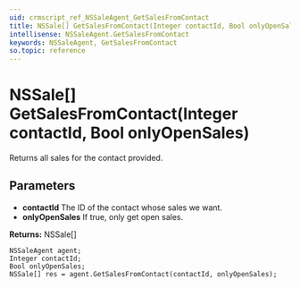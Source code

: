 ```yaml
---
uid: crmscript_ref_NSSaleAgent_GetSalesFromContact
title: NSSale[] GetSalesFromContact(Integer contactId, Bool onlyOpenSales)
intellisense: NSSaleAgent.GetSalesFromContact
keywords: NSSaleAgent, GetSalesFromContact
so.topic: reference
---
```


# NSSale[] GetSalesFromContact(Integer contactId, Bool onlyOpenSales)

Returns all sales for the contact provided.

## Parameters

* **contactId** The ID of the contact whose sales we want.
* **onlyOpenSales** If true, only get open sales.

**Returns:** NSSale[]

```crmscript
NSSaleAgent agent;
Integer contactId;
Bool onlyOpenSales;
NSSale[] res = agent.GetSalesFromContact(contactId, onlyOpenSales);
```

